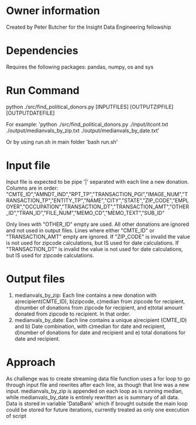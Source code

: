 # Owner information
Created by Peter Butcher for the Insight Data Engineering fellowship

# Dependencies
Requires the following packages: pandas, numpy, os and sys

# Run Command
python ./src/find_political_donors.py [INPUTFILES] [OUTPUTZIPFILE] [OUTPUTDATEFILE]

For example:
'python ./src/find_political_donors.py ./input/itcont.txt ./output/medianvals_by_zip.txt ./output/medianvals_by_date.txt'

Or by using run.sh in main folder
'bash run.sh'

# Input file
Input file is expected to be pipe '|' separated with each line a new donation. Columns are in order:  "CMTE_ID","AMNDT_IND","RPT_TP","TRANSACTION_PGI","IMAGE_NUM","TRANSACTION_TP","ENTITY_TP","NAME","CITY","STATE","ZIP_CODE","EMPLOYER","OCCUPATION","TRANSACTION_DT","TRANSACTION_AMT","OTHER_ID","TRAN_ID","FILE_NUM","MEMO_CD","MEMO_TEXT","SUB_ID"

Only lines with "OTHER_ID" empty are used. All other donations are ignored and not used in output files. Lines where either "CMTE_ID" or "TRANSACTION_AMT" empty are ignored. If "ZIP_CODE" is invalid the value is not used for zipcode calculations, but IS used for date calculations. If "TRANSACTION_DT" is invalid the value is not used for date calculations, but IS used for zipcode calculations.

# Output files
1) medianvals_by_zip: Each line contains a new donation with a)recipient(CMTE_ID), b)zipcode, c)median from zipcode  for recipient, d)number of donations from zipcode for recipient, and e)total amount donated from zipcode to recipient. In that order.
2) medianvals_by_date: Each line contains a unique a)recipient (CMTE_ID) and b) Date combination, with c)median for date and recipient, d)number of donations for date and recipient and e) total donations for date and recipient.

# Approach
As challenge was to create streaming data file function uses a for loop to go through input file and rewrites after each line, as though that line was a new input. medianvals_by_zip is appended on each loop as is running median, while medianvals_by_date is entirely rewritten as is summary of all data. Data is stored in variable 'DataBank' which if brought outside the main loop could be stored for future iterations, currently treated as only one execution of script

